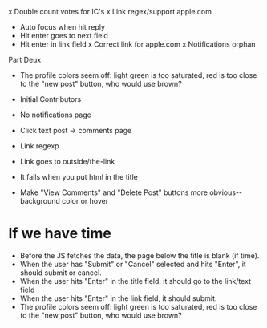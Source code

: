 x Double count votes for IC's
x Link regex/support apple.com
- Auto focus when hit reply
- Hit enter goes to next field
- Hit enter in link field
x Correct link for apple.com
x Notifications orphan

Part Deux
- The profile colors seem off: light green is too saturated, red is too close to the "new post" button, who would use brown?
- Initial Contributors

- No notifications page
- Click text post -> comments page
- Link regexp
- Link goes to outside/the-link
- It fails when you put html in the title
- Make "View Comments" and "Delete Post" buttons more obvious--background color or hover

If we have time
===============

- Before the JS fetches the data, the page below the title is blank (if time).
- When the user has "Submit" or "Cancel" selected and hits "Enter", it should submit or cancel.
- When the user hits "Enter" in the title field, it should go to the link/text field
- When the user hits "Enter" in the link field, it should submit.
- The profile colors seem off: light green is too saturated, red is too close to the "new post" button, who would use brown?